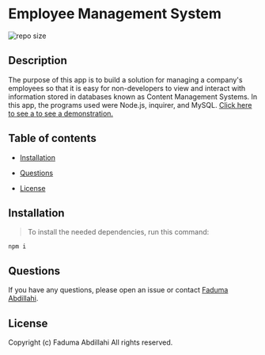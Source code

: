 # Employee Management System
![repo size](https://img.shields.io/badge/repo%20size-327%20MB-blue)

## Description
The purpose of this app is to build a solution for managing a company's employees so that it is easy for non-developers to view and interact with information stored in databases known as Content Management Systems. In this app, the programs used were Node.js, inquirer, and MySQL.
[Click here to see a to see a demonstration.](https://drive.google.com/file/d/1KA_-d8-7yFkN-k3wLy3VS4bVUyTw3PDP/view?usp=sharing)

## Table of contents

* [Installation](#installation)

* [Questions](#questions)

* [License](#license)

## Installation

>To install the needed dependencies, run this command:

```
npm i
```

## Questions

If you have any questions, please open an issue or contact [Faduma Abdillahi](https://github.com/Faduma92).

## License
Copyright (c) Faduma Abdillahi All rights reserved.
